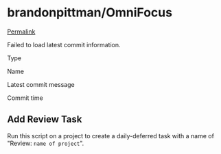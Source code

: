 # brandonpittman/OmniFocus

 [Permalink](https://github.com/brandonpittman/OmniFocus/tree/ce17cc98e14d1752649e82c80487a533075da23a/Add%20Review%20Task)

 Failed to load latest commit information.

Type

Name

Latest commit message

Commit time

## Add Review Task

Run this script on a project to create a daily-deferred task with a name of "Review: `name of project`".

